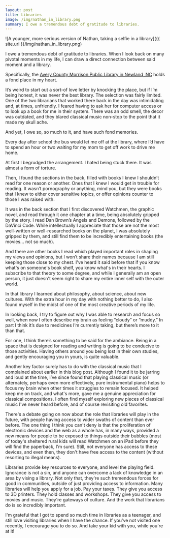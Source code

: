 ```yaml
---
layout: post
title: Libraries
image: /img/nathan_in_library.png
summary: I owe a tremendous debt of gratitude to libraries. 
---
```


![A younger, more serious version of Nathan, taking a selfie in a library]({{ site.url }}/img/nathan_in_library.png)

I owe a tremendous debt of gratitude to libraries. When I look back on many pivotal moments in my life, I can draw a direct connection between said moment and a library.

Specifically, the [Avery County Morrison Public Library in Newland, NC](https://www.openstreetmap.org/way/891397850) holds a fond place in my heart.

It’s weird to start out a sort-of love letter by knocking the place, but if I’m being honest, it was never the best library. The selection was fairly limited. One of the two librarians that worked there back in the day was intimidating and, at times, unfriendly. I feared having to ask her for computer access or to look up a book for me in their system. There was an odd smell, the decor was outdated, and they blared classical music non-stop to the point that it made my skull ache.

And yet, I owe so, so much to it, and have such fond memories.

Every day after school the bus would let me off at the library, where I’d have to spend an hour or two waiting for my mom to get off work to drive me home. 

At first I begrudged the arrangement. I hated being stuck there. It was almost a form of torture.

Then, I found the sections in the back, filled with books I knew I shouldn’t read for one reason or another. Ones that I knew I would get in trouble for reading. It wasn’t pornography or anything, mind you, but they were books that I knew to either cover sensitive topics, or offer opinions counter to those I was raised with.

It was in the back section that I first discovered Watchmen, the graphic novel, and read through it one chapter at a time, being absolutely gripped by the story. I read Dan Brown’s Angels and Demons, followed by the DaVinci Code. While intellectually I appreciate that those are not the most well-written or well-researched books on the planet, I was absolutely gripped by them, and still find them to be incredibly entertaining books (the movies… not so much). 

And there are other books I read which played important roles in shaping my views and opinions, but I won’t share their names because I am still keeping those close to my chest. I've heard it said before that if you know what's on someone's book shelf, you know what's in their hearts. I subscribe to that theory to some degree, and while I generally am an open person, it just doesn't seem right to share my entire inner self with the outer world.

In that library I learned about philosophy, about science, about new cultures. With the extra hour in my day with nothing better to do, I also found myself in the midst of one of the most creative periods of my life. 

In looking back, I try to figure out why I was able to research and focus so well, when now I often describe my brain as feeling “cloudy” or “muddy.” In part I think it’s due to medicines I’m currently taking, but there’s more to it than that. 

For one, I think there’s something to be said for the ambiance. Being in a space that is designed for reading and writing is going to be conducive to those activities. Having others around you being lost in their own studies, and gently encouraging you in yours, is quite valuable.

Another key factor surely has to do with the classical music that I complained about earlier in this blog post. Although I found it to be jarring and loud at the time, I’ve since found that playing classical music (or alternately, perhaps even more effectively, pure instrumental piano) helps to focus my brain when other times it struggles to remain focused. It helped keep me on track, and what's more, gave me a genuine appreciation for classical compositions. I often find myself exploring new pieces of classical music I've never heard before, and of course revisiting old favorites. 

There's a debate going on now about the role that libraries will play in the future, with people having access to wider swaths of content than ever before. The one thing I think you can't deny is that the proliferation of electronic devices and the web as a whole has, in many ways, provided a new means for people to be exposed to things outside their bubbles (most of today's sheltered rural kids will read Watchmen on an iPad before they will find the paperback, I'm sure). Still, not everyone has access to these devices, and even then, they don't have free access to the content (without resorting to illegal means).

Libraries provide key resources to everyone, and level the playing field. Ignorance is not a sin, and anyone can overcome a lack of knowledge in an area by vising a library. Not only that, they're such tremendous forces for good in communities, outside of just providing access to information. Many libraries will help you apply for a job. Pay your taxes. They give you access to 3D printers. They hold classes and workshops. They give you access to movies and music. They're gateways of culture. And the work that librarians do is so incredibly important.

I'm grateful that I got to spend so much time in libraries as a teenager, and still love visiting libraries when I have the chance. If you've not visited one recently, I encourage you to do so. And take your kid with you, while you're at it!